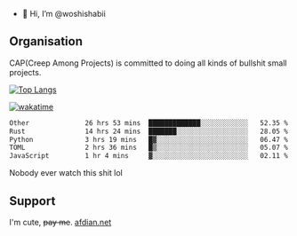 - 👋 Hi, I’m @woshishabii

## Organisation

CAP(Creep Among Projects) is committed to doing all kinds of bullshit small projects.

[![Top Langs](https://github-readme-stats.vercel.app/api/top-langs/?username=woshishabii&layout=compact)](https://github.com/anuraghazra/github-readme-stats)

[![wakatime](https://wakatime.com/badge/user/34d02784-acc1-4a16-82d7-33fdb53c4ed6.svg)](https://wakatime.com/@34d02784-acc1-4a16-82d7-33fdb53c4ed6)


<!--START_SECTION:waka-->

```txt
Other              26 hrs 53 mins  █████████████░░░░░░░░░░░░   52.35 %
Rust               14 hrs 24 mins  ███████░░░░░░░░░░░░░░░░░░   28.05 %
Python             3 hrs 19 mins   █▓░░░░░░░░░░░░░░░░░░░░░░░   06.47 %
TOML               2 hrs 36 mins   █▒░░░░░░░░░░░░░░░░░░░░░░░   05.07 %
JavaScript         1 hr 4 mins     ▓░░░░░░░░░░░░░░░░░░░░░░░░   02.11 %
```

<!--END_SECTION:waka-->

Nobody ever watch this shit lol

## Support
I'm cute, ~~pay me~~.
[afdian.net](https://afdian.com/a/woshishabi)

<!---
woshishabii/woshishabii is a ✨ special ✨ repository because its `README.md` (this file) appears on your GitHub profile.
You can click the Preview link to take a look at your changes.
--->
